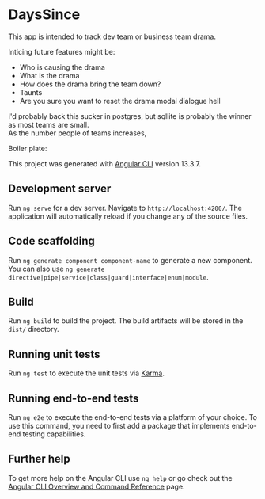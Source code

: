 # DaysSince

This app is intended to track dev team or business team drama.

Inticing future features might be:
 - Who is causing the drama
 - What is the drama
 - How does the drama bring the team down?
 - Taunts
 - Are you sure you want to reset the drama modal dialogue hell


I'd probably back this sucker in postgres, but sqllite is probably the winner as most teams are small.  
As the number people of teams increases, 


Boiler plate: 

This project was generated with [Angular CLI](https://github.com/angular/angular-cli) version 13.3.7.

## Development server

Run `ng serve` for a dev server. Navigate to `http://localhost:4200/`. The application will automatically reload if you change any of the source files.

## Code scaffolding

Run `ng generate component component-name` to generate a new component. You can also use `ng generate directive|pipe|service|class|guard|interface|enum|module`.

## Build

Run `ng build` to build the project. The build artifacts will be stored in the `dist/` directory.

## Running unit tests

Run `ng test` to execute the unit tests via [Karma](https://karma-runner.github.io).

## Running end-to-end tests

Run `ng e2e` to execute the end-to-end tests via a platform of your choice. To use this command, you need to first add a package that implements end-to-end testing capabilities.

## Further help

To get more help on the Angular CLI use `ng help` or go check out the [Angular CLI Overview and Command Reference](https://angular.io/cli) page.


